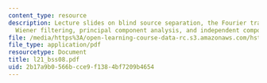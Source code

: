 ```yaml
---
content_type: resource
description: Lecture slides on blind source separation, the Fourier transform, non-causal
  Wiener filtering, principal component analysis, and independent component analysis.
file: /media/https%3A/open-learning-course-data-rc.s3.amazonaws.com/hst-582j-biomedical-signal-and-image-processing-spring-2007/2b17a9b0566bcce9f1384bf7209b4654_l21_bss08.pdf
file_type: application/pdf
resourcetype: Document
title: l21_bss08.pdf
uid: 2b17a9b0-566b-cce9-f138-4bf7209b4654
---
```


